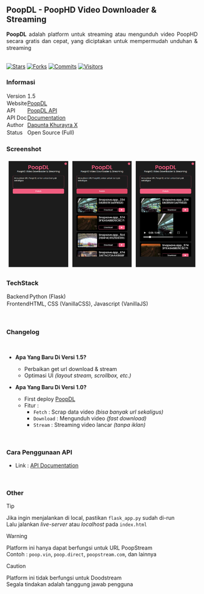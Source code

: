 ## PoopDL - PoopHD Video Downloader & Streaming

<div style="text-align:justify; line-height:1.3;"><b>PoopDL</b> adalah platform untuk streaming atau mengunduh video PoopHD secara gratis dan cepat, yang diciptakan untuk mempermudah unduhan & streaming</div>

<br>

<p align="left" style="max-height: 100%;">
    <a href="https://github.com/Dapunta/PoopDL/stargazers"><img src="https://img.shields.io/github/stars/Dapunta/PoopDL?style=for-the-badge&color=ff0000" alt="Stars" style="max-height: 100%;"></a>
    <a href="https://github.com/Dapunta/PoopDL/network/members"><img src="https://img.shields.io/github/forks/Dapunta/PoopDL?style=for-the-badge&color=9f9f00" alt="Forks" style="max-height: 100%;"></a>
    <a href="https://github.com/Dapunta/PoopDL/commits"><img src="https://img.shields.io/github/commit-activity/t/Dapunta/PoopDL?style=for-the-badge&color=008800" alt="Commits" style="max-height: 100%;"></a>
    <a href="https://github.com/Dapunta/PoopDL"><img src="https://api.visitorbadge.io/api/visitors?path=https%3A%2F%2Fgithub.com%2FDapunta%2FPoopDL&label=visitors&countColor=%230055ff" alt="Visitors" style="max-height: 100%;"></a>
</p>

### Informasi

<table style="border-collapse: collapse;">
    <tr>
        <td style="border: 1px solid transparent; line-height:1.3; padding: 0px;">Version</td>
        <td style="border: 1px solid transparent; line-height:1.3; padding: 0px;">1.5</td>
    </tr>
    <tr>
        <td style="border: 1px solid transparent; line-height:1.3; padding: 0px;">Website</td>
        <td style="border: 1px solid transparent; line-height:1.3; padding: 0px;"><a href="https://poopdl.dapuntaratya.com">PoopDL</a></td>
    </tr>
    <tr>
        <td style="border: 1px solid transparent; line-height:1.3; padding: 0px;">API</td>
        <td style="border: 1px solid transparent; line-height:1.3; padding: 0px;"><a href="https://poopdl-api.dapuntaratya.com">PoopDL API</a></td>
    </tr>
    <tr>
        <td style="border: 1px solid transparent; line-height:1.3; padding: 0px;">API Doc</td>
        <td style="border: 1px solid transparent; line-height:1.3; padding: 0px;"><a href="/api/">Documentation</a></td>
    </tr>
    <tr>
        <td style="border: 1px solid transparent; line-height:1.3; padding: 0px;">Author</td>
        <td style="border: 1px solid transparent; line-height:1.3; padding: 0px;"><a href="https://www.facebook.com/Dapunta.Khurayra.X">Dapunta Khurayra X</a></td>
    </tr>
    <tr>
        <td style="border: 1px solid transparent; line-height:1.3; padding: 0px;">Status</td>
        <td style="border: 1px solid transparent; line-height:1.3; padding: 0px;">Open Source (Full)</td>
    </tr>
</table>

### Screenshot

<table style="border-collapse: collapse; width: 100%; max-width: 800px; table-layout: fixed;">
    <tr>
        <td style="border: 1px solid transparent; padding: 5px; text-align: center;">
            <img src="assets/screenshot_1.png" alt="Image" style="width: 100%; height: auto;">
        </td>
        <td style="border: 1px solid transparent; padding: 5px; text-align: center;">
            <img src="assets/screenshot_2.png" alt="Image" style="width: 100%; height: auto;">
        </td>
        <td style="border: 1px solid transparent; padding: 5px; text-align: center;">
            <img src="assets/screenshot_3.png" alt="Image" style="width: 100%; height: auto;">
        </td>
    </tr>
</table>

### TechStack

<table style="border-collapse: collapse;">
    <tr>
        <td style="border: 1px solid transparent; line-height:1.3; padding: 0px;">Backend</td>
        <td style="border: 1px solid transparent; line-height:1.3; padding: 0px;">Python (Flask)</td>
    </tr>
    <tr>
        <td style="border: 1px solid transparent; line-height:1.3; padding: 0px;">Frontend</td>
        <td style="border: 1px solid transparent; line-height:1.3; padding: 0px;">HTML, CSS (VanillaCSS), Javascript (VanillaJS)</td>
    </tr>
</table>

<br>

### Changelog

<br>

- **Apa Yang Baru Di Versi 1.5?**

    - Perbaikan get url download & stream
    - Optimasi UI *(layout stream, scrollbox, etc.)*

- **Apa Yang Baru Di Versi 1.0?**

    - First deploy [PoopDL](https://poopdl.dapuntaratya.com/)
    - Fitur :
        - `Fetch` : Scrap data video *(bisa banyak url sekaligus)*
        - `Download` : Mengunduh video *(fast download)*
        - `Stream` : Streaming video lancar *(tanpa iklan)*

<br>

### Cara Penggunaan API

- Link : [API Documentation](/api/)

<br>

### Other

> [!TIP]  
> Jika ingin menjalankan di local, pastikan `flask_app.py` sudah di-run  
> Lalu jalankan *live-server* atau *localhost* pada `index.html`

> [!WARNING]  
> Platform ini hanya dapat berfungsi untuk URL PoopStream  
> Contoh : `poop.vin`, `poop.direct`, `poopstream.com`, dan lainnya

> [!CAUTION]  
> Platform ini tidak berfungsi untuk Doodstream  
> Segala tindakan adalah tanggung jawab pengguna